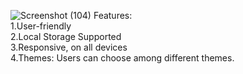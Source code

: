 ![Screenshot (104)](https://github.com/user-attachments/assets/c462d481-6474-4fd5-9100-82ea0d36ee8f)
Features:</br>
1.User-friendly</br>
2.Local Storage Supported</br>
3.Responsive, on all devices</br>
4.Themes: Users can choose among different themes.</br>
